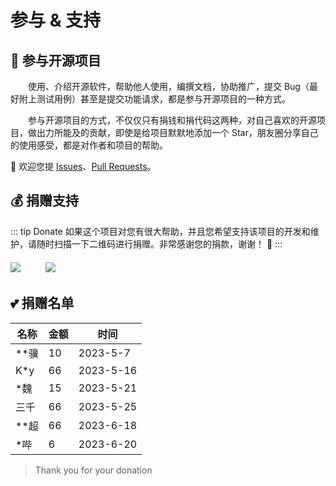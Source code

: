 # 参与 & 支持

## 🌟 参与开源项目

&emsp;&emsp;使用、介绍开源软件，帮助他人使用，编撰文档，协助推广，提交 Bug（最好附上测试用例）甚至是提交功能请求，都是参与开源项目的一种方式。

&emsp;&emsp;参与开源项目的方式，不仅仅只有捐钱和捐代码这两种，对自己喜欢的开源项目，做出力所能及的贡献，即使是给项目默默地添加一个 Star，朋友圈分享自己的使用感受，都是对作者和项目的帮助。

💖 欢迎您提 [Issues](https://github.com/xisuo67/XHS-Spider/issues)、[Pull Requests](https://github.com/xisuo67/XHS-Spider/pulls)。

## 💰 捐赠支持

::: tip Donate
如果这个项目对您有很大帮助，并且您希望支持该项目的开发和维护，请随时扫描一下二维码进行捐赠。非常感谢您的捐款，谢谢！ 🍹
:::

<div style="display:flex;flex-wrap: wrap;margin-top:20px;">
    <div>
        <img src="/images/wechat-pay.png" style="max-height:300px;border:none;"/>
    </div>
    <div style="width:40px;height:20px;"></div>
    <div>
        <img src="/images/ali-pay.png" style="max-height:300px;border:none;"/>
    </div>
</div>

## 💕 捐赠名单

| 名称 | 金额 | 时间      |
| ---- | ---- | --------- |
| **骥 | 10   | 2023-5-7  |
| K*y  | 66   | 2023-5-16 |
| *魏  | 15   | 2023-5-21 |
|三千 | 66    |2023-5-25 |
|**超 | 66    |2023-6-18 |
|*哔 | 6    |2023-6-20 |
> Thank you for your donation
